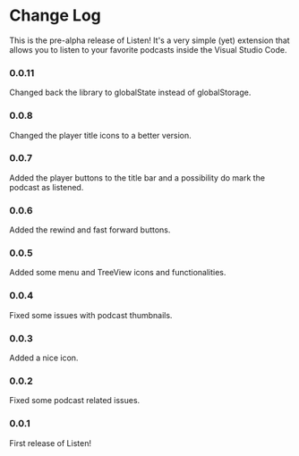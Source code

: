 # Change Log
This is the pre-alpha release of Listen! It's a very simple (yet) extension that allows you to listen to your favorite podcasts inside the Visual Studio Code.

### 0.0.11
Changed back the library to globalState instead of globalStorage.

### 0.0.8
Changed the player title icons to a better version.

### 0.0.7
Added the player buttons to the title bar and a possibility do mark the podcast as listened.

### 0.0.6
Added the rewind and fast forward buttons.

### 0.0.5
Added some menu and TreeView icons and functionalities.

### 0.0.4
Fixed some issues with podcast thumbnails.

### 0.0.3
Added a nice icon.
### 0.0.2
Fixed some podcast related issues.

### 0.0.1
First release of Listen!
